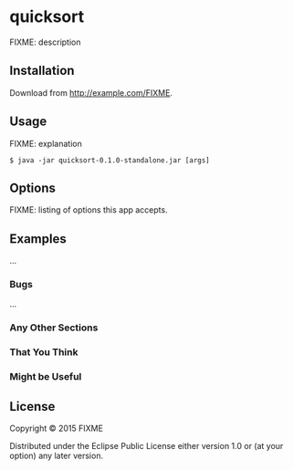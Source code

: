 # quicksort

FIXME: description

## Installation

Download from http://example.com/FIXME.

## Usage

FIXME: explanation

    $ java -jar quicksort-0.1.0-standalone.jar [args]

## Options

FIXME: listing of options this app accepts.

## Examples

...

### Bugs

...

### Any Other Sections
### That You Think
### Might be Useful

## License

Copyright © 2015 FIXME

Distributed under the Eclipse Public License either version 1.0 or (at
your option) any later version.
